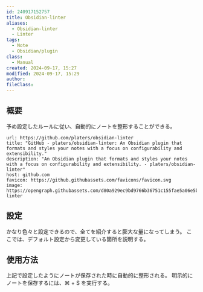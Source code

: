 ```yaml
---
id: 240917152757
title: Obsidian-linter
aliases:
  - Obsidian-linter
  - Linter
tags:
  - Note
  - Obsidian/plugin
class:
  - Manual
created: 2024-09-17, 15:27
modified: 2024-09-17, 15:29
author: 
fileClass:
---
```

## 概要
予め設定したルールに従い、自動的にノートを整形することができる。

```cardlink
url: https://github.com/platers/obsidian-linter
title: "GitHub - platers/obsidian-linter: An Obsidian plugin that formats and styles your notes with a focus on configurability and extensibility."
description: "An Obsidian plugin that formats and styles your notes with a focus on configurability and extensibility. - platers/obsidian-linter"
host: github.com
favicon: https://github.githubassets.com/favicons/favicon.svg
image: https://opengraph.githubassets.com/d80a929ec9bd9766b36751c155fae5a06e5b07c002b9cce6d432e9ef0cfc3678/platers/obsidian-linter
```

## 設定
かなり色々と設定できるので、全てを紹介すると膨大な量になってしまう。
ここでは、デフォルト設定から変更している箇所を説明する。

## 使用方法
上記で設定したようにノートが保存された時に自動的に整形される。
明示的にノートを保存するには、⌘ + S を実行する。